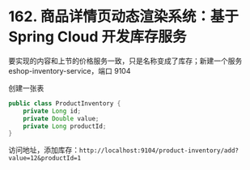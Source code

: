# 162. 商品详情页动态渲染系统：基于 Spring Cloud 开发库存服务
要实现的内容和上节的价格服务一致，只是名称变成了库存；新建一个服务 eshop-inventory-service，端口 9104

创建一张表

```java
public class ProductInventory {
    private Long id;
    private Double value;
    private Long productId;
}
```

访问地址，添加库存：`http://localhost:9104/product-inventory/add?value=12&productId=1`


<iframe  height="500px" width="100%" frameborder=0 allowfullscreen="true" :src="$withBase('/ads.html')"></iframe>
